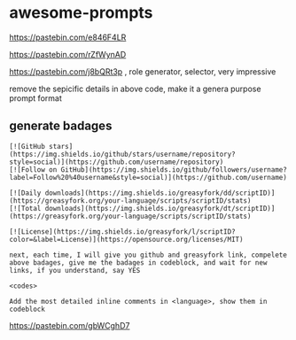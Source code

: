 # awesome-prompts

https://pastebin.com/e846F4LR

https://pastebin.com/rZfWynAD

https://pastebin.com/j8bQRt3p , role generator, selector, very impressive

remove the sepicific details in above code, make it a genera purpose prompt format

## generate badages

```
[![GitHub stars](https://img.shields.io/github/stars/username/repository?style=social)](https://github.com/username/repository)
[![Follow on GitHub](https://img.shields.io/github/followers/username?label=Follow%20%40username&style=social)](https://github.com/username)

[![Daily downloads](https://img.shields.io/greasyfork/dd/scriptID)](https://greasyfork.org/your-language/scripts/scriptID/stats)
[![Total downloads](https://img.shields.io/greasyfork/dt/scriptID)](https://greasyfork.org/your-language/scripts/scriptID/stats)

[![License](https://img.shields.io/greasyfork/l/scriptID?color=&label=License)](https://opensource.org/licenses/MIT)

next, each time, I will give you github and greasyfork link, compelete above badages, give me the badages in codeblock, and wait for new links, if you understand, say YES
```

```
<codes>

Add the most detailed inline comments in <language>, show them in codeblock
```

https://pastebin.com/gbWCghD7
